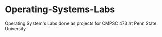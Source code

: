 # Operating-Systems-Labs

Operating System's Labs done as projects for CMPSC 473 at Penn State University 
